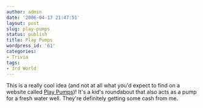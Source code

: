 ```yaml
---
author: admin
date: '2006-04-17 21:47:51'
layout: post
slug: play-pumps
status: publish
title: Play Pumps
wordpress_id: '61'
categories:
- Trivia
tags:
- 3rd World
---
```


This is a really cool idea (and not at all what you'd expect to find on
a website called [Play Pumps](http://www.playpumps.org/))! It's a kid's
roundabout that also acts as a pump for a fresh water well. They're
definitely getting some cash from me.
